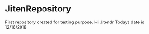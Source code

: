 # JitenRepository
First repository created for testing purpose.
Hi Jitendr
Todays date is 12/16/2018
